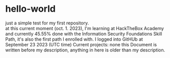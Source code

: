 # hello-world
just a simple test for my first repository.  
at this current moment (oct. 1. 2023), I'm learning at HackTheBox Academy and currently 45.55% done with the Information Security Foundations Skill Path, it's also the first path I enrolled with.
I logged into GitHUb at September 23 2023 (UTC time)
Current projects: none
this Document is written before my description, anything in here is older than my description.
